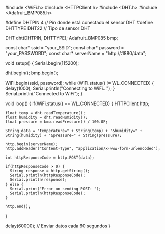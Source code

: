 #include <WiFi.h>
#include <HTTPClient.h>
#include <DHT.h>
#include <Adafruit_BMP085.h>

#define DHTPIN 4 // Pin donde está conectado el sensor DHT
#define DHTTYPE DHT22 // Tipo de sensor DHT

DHT dht(DHTPIN, DHTTYPE);
Adafruit_BMP085 bmp;

const char* ssid = "your_SSID";
const char* password = "your_PASSWORD";
const char* serverName = "http://<your-server-ip>:1880/data";

void setup() {
  Serial.begin(115200);
  
  dht.begin();
  bmp.begin();

  WiFi.begin(ssid, password);
  while (WiFi.status() != WL_CONNECTED) {
    delay(1000);
    Serial.println("Connecting to WiFi...");
  }
  Serial.println("Connected to WiFi");
}

void loop() {
  if(WiFi.status() == WL_CONNECTED) {
    HTTPClient http;

    float temp = dht.readTemperature();
    float humidity = dht.readHumidity();
    float pressure = bmp.readPressure() / 100.0F;

    String data = "temperature=" + String(temp) + "&humidity=" + String(humidity) + "&pressure=" + String(pressure);
    
    http.begin(serverName);
    http.addHeader("Content-Type", "application/x-www-form-urlencoded");

    int httpResponseCode = http.POST(data);

    if(httpResponseCode > 0) {
      String response = http.getString();
      Serial.println(httpResponseCode);
      Serial.println(response);
    } else {
      Serial.print("Error on sending POST: ");
      Serial.println(httpResponseCode);
    }
    
    http.end();
  }
  
  delay(60000); // Enviar datos cada 60 segundos
}
